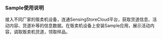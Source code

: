 ### Sample使用说明
接入不同厂家的贩卖机设备，连通SensingStoreCloud平台，获取货道信息、活动内容、货道补等的信息数据。在贩卖机设备上安装Sample应用，展示活动内容，调取贩卖机货道，领取样品。